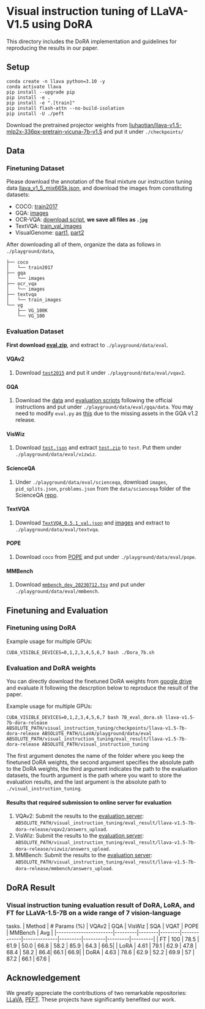 # Visual instruction tuning of LLaVA-V1.5 using DoRA

This directory includes the DoRA implementation and guidelines for reproducing the results in our paper.

## Setup
```Shell
conda create -n llava python=3.10 -y
conda activate llava
pip install --upgrade pip
pip install -e .
pip install -e ".[train]"
pip install flash-attn --no-build-isolation
pip install -U ./peft
```

Download the pretrained projector weights from [liuhaotian/llava-v1.5-mlp2x-336px-pretrain-vicuna-7b-v1.5](https://huggingface.co/liuhaotian/llava-v1.5-mlp2x-336px-pretrain-vicuna-7b-v1.5/tree/main) and put it under `./checkpoints/`

## Data
### Finetuning Dataset
Please download the annotation of the final mixture our instruction tuning data [llava_v1_5_mix665k.json](https://huggingface.co/datasets/liuhaotian/LLaVA-Instruct-150K/blob/main/llava_v1_5_mix665k.json), and download the images from constituting datasets:

- COCO: [train2017](http://images.cocodataset.org/zips/train2017.zip)
- GQA: [images](https://downloads.cs.stanford.edu/nlp/data/gqa/images.zip)
- OCR-VQA: [download script](https://drive.google.com/drive/folders/1_GYPY5UkUy7HIcR0zq3ZCFgeZN7BAfm_?usp=sharing), **we save all files as `.jpg`**
- TextVQA: [train_val_images](https://dl.fbaipublicfiles.com/textvqa/images/train_val_images.zip)
- VisualGenome: [part1](https://cs.stanford.edu/people/rak248/VG_100K_2/images.zip), [part2](https://cs.stanford.edu/people/rak248/VG_100K_2/images2.zip)

After downloading all of them, organize the data as follows in `./playground/data`,

```
├── coco
│   └── train2017
├── gqa
│   └── images
├── ocr_vqa
│   └── images
├── textvqa
│   └── train_images
└── vg
    ├── VG_100K
    └── VG_100
``` 

### Evaluation Dataset
**First download [eval.zip](https://drive.google.com/file/d/1atZSBBrAX54yYpxtVVW33zFvcnaHeFPy/view?usp=sharing)**, and extract to `./playground/data/eval`. 

#### VQAv2

1. Download [`test2015`](http://images.cocodataset.org/zips/test2015.zip) and put it under `./playground/data/eval/vqav2`.

#### GQA

1. Download the [data](https://cs.stanford.edu/people/dorarad/gqa/download.html) and [evaluation scripts](https://cs.stanford.edu/people/dorarad/gqa/evaluate.html) following the official instructions and put under `./playground/data/eval/gqa/data`. You may need to modify `eval.py` as [this](https://gist.github.com/haotian-liu/db6eddc2a984b4cbcc8a7f26fd523187) due to the missing assets in the GQA v1.2 release.

#### VisWiz

1. Download [`test.json`](https://vizwiz.cs.colorado.edu/VizWiz_final/vqa_data/Annotations.zip) and extract [`test.zip`](https://vizwiz.cs.colorado.edu/VizWiz_final/images/test.zip) to `test`. Put them under `./playground/data/eval/vizwiz`.

#### ScienceQA

1. Under `./playground/data/eval/scienceqa`, download `images`, `pid_splits.json`, `problems.json` from the `data/scienceqa` folder of the ScienceQA [repo](https://github.com/lupantech/ScienceQA).

#### TextVQA

1. Download [`TextVQA_0.5.1_val.json`](https://dl.fbaipublicfiles.com/textvqa/data/TextVQA_0.5.1_val.json) and [images](https://dl.fbaipublicfiles.com/textvqa/images/train_val_images.zip) and extract to `./playground/data/eval/textvqa`.

#### POPE

1. Download `coco` from [POPE](https://github.com/AoiDragon/POPE/tree/e3e39262c85a6a83f26cf5094022a782cb0df58d/output/coco) and put under `./playground/data/eval/pope`.

#### MMBench

1. Download [`mmbench_dev_20230712.tsv`](https://download.openmmlab.com/mmclassification/datasets/mmbench/mmbench_dev_20230712.tsv) and put under `./playground/data/eval/mmbench`.

## Finetuning and Evaluation
### Finetuning using DoRA
Example usage for multiple GPUs:
```
CUDA_VISIBLE_DEVICES=0,1,2,3,4,5,6,7 bash ./Dora_7b.sh
```
### Evaluation and DoRA weights

You can directly download the finetuned DoRA weights from [google drive](https://drive.google.com/drive/folders/1NQZTX-axmXZcWpSh5yJrBGjFoJXsw9YE) and evaluate it following the descrption below to reproduce the result of the paper.

Example usage for multiple GPUs:
```
CUDA_VISIBLE_DEVICES=0,1,2,3,4,5,6,7 bash 7B_eval_dora.sh llava-v1.5-7b-dora-release ABSOLUTE_PATH/visual_instruction_tuning/checkpoints/llava-v1.5-7b-dora-release ABSOLUTE_PATH/LLaVA/playground/data/eval ABSOLUTE_PATH/visual_instruction_tuning/eval_result/llava-v1.5-7b-dora-release ABSOLUTE_PATH/visual_instruction_tuning
```
The first argument denotes the name of the folder where you keep the finetuned DoRA weights, the second argument specifies the absolute path to the DoRA weights, the third argument indicates the path to the evaluation datasets, the fourth argument is the path where you want to store the evaluation results, and the last argument is the absolute path to `./visual_instruction_tuning`.

#### Results that required submission to online server for evaluation
1. VQAv2: Submit the results to the [evaluation server](https://eval.ai/web/challenges/challenge-page/830/my-submission): `ABSOLUTE_PATH/visual_instruction_tuning/eval_result/llava-v1.5-7b-dora-release/vqav2/answers_upload`.
2. VisWiz: Submit the results to the [evaluation server](https://eval.ai/web/challenges/challenge-page/1911/my-submission): `ABSOLUTE_PATH/visual_instruction_tuning/eval_result/llava-v1.5-7b-dora-release/vizwiz/answers_upload`.
3. MMBench: Submit the results to the [evaluation server](https://opencompass.org.cn/leaderboard-multimodal): `ABSOLUTE_PATH/visual_instruction_tuning/eval_result/llava-v1.5-7b-dora-release/mmbench/answers_upload`.

## DoRA Result
### Visual instruction tuning evaluation result of DoRA, LoRA, and FT for LLaVA-1.5-7B on a wide range of 7 vision-language
tasks.
| Method                |  # Params (%) | VQAv2 | GQA | VisWiz | SQA | VQAT | POPE | MMBench | Avg  |
|-----------------------|---------|--------|--------|-------------|--------------|---------|---------|---------|---------|
| FT | 100 | 78.5 | 61.9 | 50.0 | 66.8 | 58.2 | 85.9 | 64.3 | 66.5|
| LoRA | 4.61 | 79.1 | 62.9 | 47.8 | 68.4 | 58.2 | 86.4| 66.1 | 66.9|
| DoRA | 4.63 | 78.6 | 62.9 | 52.2 | 69.9 | 57 | 87.2 | 66.1 | 67.6 |

## Acknowledgement
We greatly appreciate the contributions of two remarkable repositories: [LLaVA](https://github.com/haotian-liu/LLaVA), [PEFT](https://github.com/huggingface/peft). These projects have significantly benefited our work.